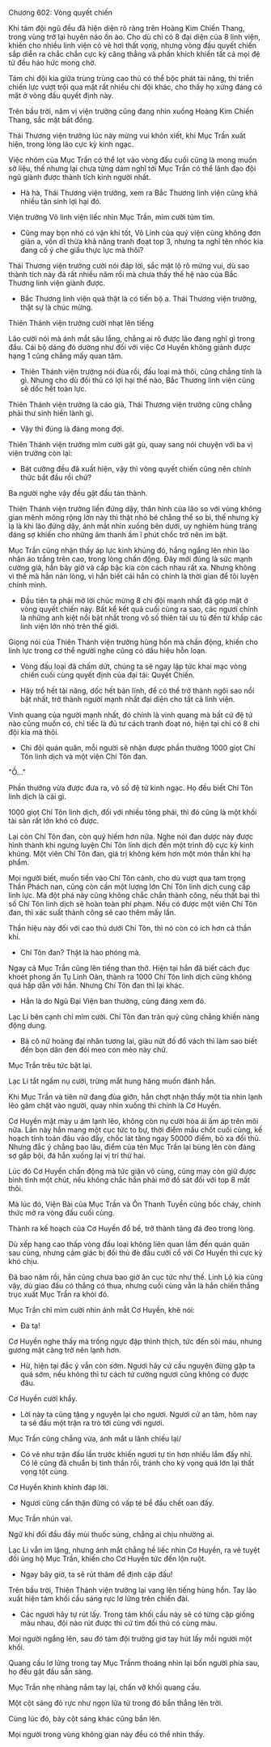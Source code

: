 




Chương 602: Vòng quyết chiến


Khi tám đội ngũ đều đã hiện diện rõ ràng trên Hoàng Kim Chiến Thang, trong vùng trở lại huyên náo ồn ào. Cho dù chỉ có 8 đại diện của 8 linh viện, khiến cho nhiều linh viện có vẻ hơi thất vọng, nhưng vòng đấu quyết chiến sắp diễn ra chắc chắn cực kỳ căng thẳng và phấn khích khiến tất cả mọi đệ tử đều háo hức mong chờ.

Tám chi đội kia giữa trùng trùng cao thủ có thể bộc phát tài năng, thi triển chiến lực vượt trội qua mặt rất nhiều chi đội khác, cho thấy họ xứng đáng có mặt ở vòng đấu quyết định này.

Trên bầu trời, năm vị viện trưởng cũng đang nhìn xuống Hoàng Kim Chiến Thang, sắc mặt bất đồng.

Thái Thương viện trưởng lúc này mừng vui khôn xiết, khi Mục Trần xuất hiện, trong lòng lão cực kỳ kinh ngạc.

Việc nhóm của Mục Trần có thể lọt vào vòng đấu cuối cũng là mong muốn sở liệu, thế nhưng lại chưa từng dám nghĩ tới Mục Trần có thể lãnh đạo đội ngũ giành được thành tích kinh người nhất.

- Hà hà, Thái Thương viện trưởng, xem ra Bắc Thương linh viện cũng khá nhiều tân sinh lợi hại đó.

Viện trưởng Võ linh viện liếc nhìn Mục Trần, mỉm cười tủm tỉm.

- Cũng may bọn nhỏ có vận khí tốt, Võ Linh của quý viện cũng không đơn giản a, vốn dĩ thừa khả năng tranh đoạt top 3, nhưng ta nghĩ tên nhóc kia đang cố ý che giấu thực lực mà thôi?

Thái Thương viện trưởng cười nói đáp lời, sắc mặt lộ rõ mừng vui, dù sao thành tích này đã rất nhiều năm rồi mà chưa thấy thế hệ nào của Bắc Thương linh viện giành được.

- Bắc Thương linh viện quả thật là có tiến bộ a. Thái Thương viện trưởng, thật sự là chúc mừng.

Thiên Thánh viện trưởng cười nhạt lên tiếng

Lão cười nói mà ánh mắt sâu lắng, chẳng ai rõ được lão đang nghĩ gì trong đầu. Cái bộ dáng đó dường như đối với việc Cơ Huyền không giành được hạng 1 cũng chẳng mấy quan tâm.

- Thiên Thánh viện trưởng nói đùa rồi, đấu loại mà thôi, cũng chẳng tính là gì. Nhưng cho dù đối thủ có lợi hại thế nào, Bắc Thương linh viện cũng sẽ dốc hết toàn lực.

Thiên Thánh viện trưởng là cáo già, Thái Thương viện trưởng cũng chẳng phải thư sinh hiền lành gì.

- Vậy thì đúng là đáng mong đợi.

Thiên Thánh viện trưởng mỉm cười gật gù, quay sang nói chuyện với ba vị viện trưởng còn lại:

- Bát cường đều đã xuất hiện, vậy thì vòng quyết chiến cũng nên chính thức bắt đầu rồi chứ?

Ba người nghe vậy đều gật đầu tán thành.

Thiên Thánh viện trưởng liền đứng dậy, thân hình của lão so với vùng không gian mênh mông rộng lớn này thì thật nhỏ bé chẳng thể so bì, thế nhưng kỳ lạ là khi lão đứng dậy, ánh mắt nhìn xuống bên dưới, uy nghiêm hùng tráng đáng sợ khiến cho những âm thanh ầm ĩ phút chốc trở nên im bặt.

Mục Trần cũng nhận thấy áp lực kinh khủng đó, hắng ngẩng lên nhìn lão nhân áo trắng trên cao, trong lòng chấn động. Đây mới đúng là sức mạnh cường giả, hắn bây giờ và cấp bậc kia còn cách nhau rất xa. Nhưng không vì thế mà hắn nản lòng, vì hắn biết cái hắn có chính là thời gian để tôi luyện chính mình.

- Đầu tiên ta phải mở lời chúc mừng 8 chi đội mạnh nhất đã góp mặt ở vòng quyết chiến này. Bất kể kết quả cuối cùng ra sao, các ngươi chính là những anh kiệt nổi bật nhất trong vô số thiên tài ưu tú đến từ khắp các linh viện lớn nhỏ trên thế giới.

Giọng nói của Thiên Thánh viện trưởng hùng hồn mà chấn động, khiến cho linh lực trong cơ thể người nghe cũng có dấu hiệu hỗn loạn.

- Vòng đấu loại đã chấm dứt, chúng ta sẽ ngay lập tức khai mạc vòng chiến cuối cùng quyết định của đại tái: Quyết Chiến.

- Hãy trổ hết tài năng, dốc hết bản lĩnh, để có thể trở thành ngôi sao nổi bật nhất, trở thành người mạnh nhất đại diện cho tất cả linh viện.

Vinh quang của người mạnh nhất, đó chính là vinh quang mà bất cứ đệ tử nào cũng muốn có, chỉ tiếc là đủ tư cách tranh đoạt nó, hiện tại chỉ có 8 chi đội kia mà thôi.

- Chi đội quán quân, mỗi người sẽ nhận được phần thưởng 1000 giọt Chí Tôn linh dịch và một viện Chí Tôn đan.

"Ồ..."

Phần thưởng vừa được đưa ra, vô số đệ tử kinh ngạc. Họ đều biết Chí Tôn linh dịch là cái gì.

1000 giọt Chí Tôn linh dịch, đối với nhiều tông phái, thì đó cũng là một khối tài sản rất lớn khó có được.

Lại còn Chí Tôn đan, còn quý hiếm hơn nữa. Nghe nói đan dược này được hình thành khi ngưng luyện Chí Tôn linh dịch đến một trình độ cực kỳ kinh khủng. Một viên Chí Tôn đan, giá trị không kém hơn một món thần khí hạ phẩm.

Mọi người biết, muốn tiến vào Chí Tôn cảnh, cho dù vượt qua tam trọng Thần Phách nan, cũng còn cần một lượng lớn Chí Tôn linh dịch cung cấp linh lực. Mà đột phá này cũng không chắc chắn thành công, nếu thất bại thì số Chí Tôn linh dịch sẽ hoàn toàn phí phạm. Nếu có được một viên Chí Tôn đan, thì xác suất thành công sẽ cao thêm mấy lần.

Thần hiệu này đối với cao thủ dưới Chí Tôn, thì nó còn có ích hơn cả thần khí.

- Chí Tôn đan? Thật là hào phóng mà.

Ngay cả Mục Trần cũng lên tiếng than thở. Hiện tại hắn đã biết cách đục khoét phong ấn Tụ Linh Oản, thành ra 1000 Chí Tôn linh dịch cũng không quá hấp dẫn với hắn. Nhưng Chí Tôn đan thì lại khác.

- Hẳn là do Ngũ Đại Viện ban thưởng, cũng đáng xem đó.

Lạc Li bên cạnh chỉ mỉm cười. Chí Tôn đan trân quý cũng chẳng khiến nàng động dung.

- Bà cô nữ hoàng đại nhân tương lai, giàu nứt đố đổ vách thì làm sao biết đến bọn dân đen đói meo con mèo này chứ.

Mục Trần trêu tức bật lại.

Lạc Li tắt ngấm nụ cười, trừng mắt hung hăng muốn đánh hắn.

Khi Mục Trần và tiên nữ đang đùa giỡn, hắn chợt nhận thấy một tia nhìn lạnh lẽo găm chặt vào người, quay nhìn xuống thì chính là Cơ Huyền.

Cơ Huyền mặt mày u ám lạnh lẽo, không còn nụ cười hòa ái ấm áp trên môi nữa. Lần này hắn mang một cục tức to bự, thời điểm mấu chốt cuối cùng, kế hoạch tính toán đâu vào đấy, chốc lát tăng ngay 50000 điểm, bỏ xa đối thủ. Nhưng đắc ý chẳng bao lâu, điểm của tên Mục Trần lại bùng lên còn đáng sợ gấp bội, đá hắn xuống lại vị trí thứ hai.

Lúc đó Cơ Huyền chấn động mà tức giận vô cùng, cũng may còn giữ được bình tĩnh một chút, nếu không chắc hắn phải mở đồ sát đối với top 8 mất thôi.

Mà lúc đó, Viện Bài của Mục Trần và Ôn Thanh Tuyền cũng bốc cháy, chính thức mở ra vòng đấu cuối cùng.

Thành ra kế hoạch của Cơ Huyền đổ bể, trở thành tảng đá đeo trong lòng.

Dù xếp hạng cao thấp vòng đấu loại không liên quan lắm đến quán quân sau cùng, nhưng cảm giác bị đối thủ đè đầu cưỡi cổ với Cơ Huyền thì cực kỳ khó chịu.

Đã bao năm rồi, hắn cũng chưa bao giờ ăn cục tức như thế. Linh Lộ kia cũng vậy, dù giao đấu có thắng có thua, nhưng cuối cùng vẫn là hắn chiến thắng trục xuất Mục Trần ra khỏi đó.

Mục Trần chỉ mỉm cười nhìn ánh mắt Cơ Huyền, khẽ nói:

- Đa tạ!

Cơ Huyền nghe thấy mà trống ngực đập thình thịch, tức đến sôi máu, nhưng gương mặt càng trở nên lạnh hơn.

- Hừ, hiện tại đắc ý vẫn còn sớm. Ngươi hãy cứ cầu nguyện đừng gặp ta quá sớm, nếu không thì tư cách tứ cường ngươi cũng không có được đâu.

Cơ Huyền cười khẩy.

- Lời này ta cũng tặng y nguyên lại cho ngươi. Ngươi cứ an tâm, hôm nay ta sẽ đấu một trận ra trò tới cùng với ngươi.

Mục Trần cũng chẳng vừa, ánh mắt u lãnh chiếu lại/

- Có vẻ như trận đấu lần trước khiến ngươi tự tin hơn nhiều lắm đấy nhỉ. Có lẽ cũng đã chuẩn bị tinh thần rồi, tránh cho kỳ vọng quá lớn lại thất vọng tột cùng.

Cơ Huyền khinh khỉnh đáp lời.

- Ngươi cũng cẩn thận đừng có vấp té bể đầu chết oan đấy.

Mục Trần nhún vai.

Ngữ khí đối đầu đầy mùi thuốc súng, chẳng ai chịu nhường ai.

Lạc Li vẫn im lặng, nhưng ánh mắt chẳng hề liếc nhìn Cơ Huyền, ra vẻ tuyệt đối ủng hộ Mục Trần, khiến cho Cơ Huyền tức đến lộn ruột.

- Ngay bây giờ, ta sẽ rút thăm để định cặp đấu!

Trên bầu trời, Thiên Thánh viện trưởng lại vang lên tiếng hùng hồn. Tay lão xuất hiện tám khối cầu sáng rực lơ lửng trên chiến đài.

- Các ngươi hãy tự rút lấy. Trong tám khối cầu này sẽ có từng cặp giống màu nhau, đội nào rút được thì cứ tìm đối thủ có cùng màu.

Mọi người ngẩng lên, sau đó tám đội trưởng giơ tay hút lấy mỗi người một khối.

Quang cầu lơ lửng trong tay Mục Trầnm thoáng nhìn lại bốn người phía sau, họ đều gật đầu sẵn sàng.

Mục Trần nhẹ nhàng nắm tay lại, chấn vỡ khối quang cầu.

Một cột sáng đỏ rực như ngọn lửa từ trong đó bắn thẳng lên trời.

Cùng lúc đó, bảy cột sáng khác cũng bắn lên.

Mọi người trong vùng không gian này đều có thể nhìn thấy.




